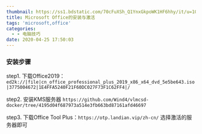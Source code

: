 ```yaml
---
thumbnail: https://ss1.bdstatic.com/70cFuXSh_Q1YnxGkpoWK1HF6hhy/it/u=1088972770,3430882589&fm=26&gp=0.jpg
title: Microsoft Office的安装与激活
tags: 'microsoft,office'
categories:
  - - 电脑技巧
date: 2020-04-25 17:50:03
---
```



### 安装步骤

step1. 下载Office2019：
`ed2k://|file|cn_office_professional_plus_2019_x86_x64_dvd_5e5be643.iso|3775004672|1E4FFA5240F21F60DC027F73F1C62FF4|/`

step2. 安装KMS服务器
`https://github.com/Wind4/vlmcsd-docker/tree/4195d04f687973a514e3fb663bd87161afd46697`

step3. 下载Office Tool Plus：`https://otp.landian.vip/zh-cn/` 选择激活的服务器即可